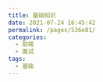 ```yaml
---
title: 基础知识
date: 2021-07-24 16:45:42
permalink: /pages/536e81/
categories:
  - 前端
  - 面试
tags:
  - 基础
---
```

